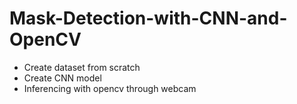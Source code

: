 # Mask-Detection-with-CNN-and-OpenCV

* Create dataset from scratch
* Create CNN model
* Inferencing with opencv through webcam

